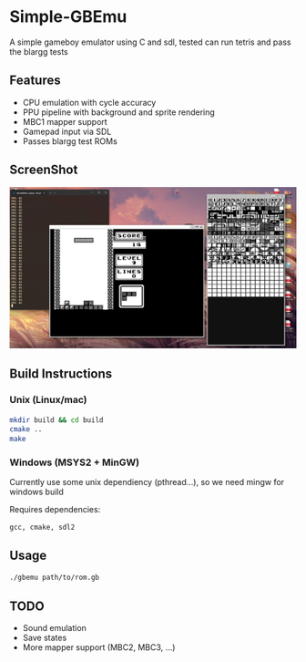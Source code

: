 # Simple-GBEmu
A simple gameboy emulator using C and sdl, tested can run tetris and pass the blargg tests

## Features
- CPU emulation with cycle accuracy
- PPU pipeline with background and sprite rendering
- MBC1 mapper support
- Gamepad input via SDL
- Passes blargg test ROMs

## ScreenShot
![Running Tetris](./doc-res/image.png)


## Build Instructions

### Unix (Linux/mac)

```bash
mkdir build && cd build
cmake ..
make
```

### Windows (MSYS2 + MinGW)
Currently use some unix dependiency (pthread...), so we need mingw for windows build

Requires dependencies:
```text
gcc, cmake, sdl2
```

## Usage
```bash
./gbemu path/to/rom.gb
```

## TODO
- Sound emulation
- Save states
- More mapper support (MBC2, MBC3, ...)